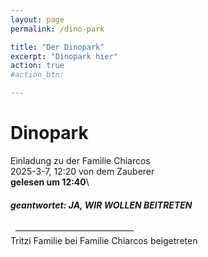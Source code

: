 ```yaml
---
layout: page
permalink: /dino-park

title: "Der Dinopark"
excerpt: "Dinopark hier"
action: true
#action_btn:

---
```


#  Dinopark
Einladung zu der Familie Chiarcos\
2025-3-7, 12:20 von dem Zauberer\
**gelesen um 12:40**\
##### geantwortet: JA, WIR WOLLEN BEITRETEN
&nbsp;
–––––––––––––––––––––––––––\
Tritzi Familie bei Familie Chiarcos beigetreten
